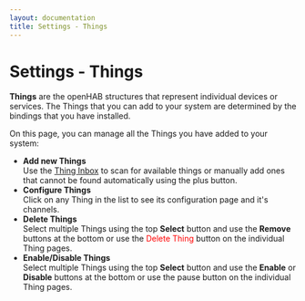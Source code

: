 ```yaml
---
layout: documentation
title: Settings - Things
---
```


# Settings - Things

<!-- START MAINUI SIDEBAR DOC - DO NOT REMOVE -->
**Things** are the openHAB structures that represent individual devices or services.
The Things that you can add to your system are determined by the bindings that you have installed.

On this page, you can manage all the Things you have added to your system:

- **Add new Things**<br>
  Use the [Thing Inbox](#inbox) to scan for available things or manually add ones that cannot be found automatically using the <!--F7:blue plus_circle_fill --> plus button.
- **Configure Things**<br>
  Click on any Thing in the list to see its configuration page and it's channels.
- **Delete Things**<br>
  Select multiple Things using the top **Select** button and use the **Remove** buttons at the bottom or use the <span style="color: red">Delete Thing</span> button on the individual Thing pages.
- **Enable/Disable Things**<br>
  Select multiple Things using the top **Select** button and use the **Enable** or **Disable** buttons at the bottom or use the <!--F7 pause_circle --> pause button on the individual Thing pages.
<!-- END MAINUI SIDEBAR DOC - DO NOT REMOVE -->
